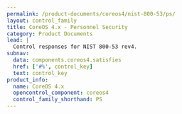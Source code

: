 ```yaml
---
permalink: /product-documents/coreos4/nist-800-53/ps/
layout: control_family
title: CoreOS 4.x - Personnel Security
category: Product Documents
lead: |
  Control responses for NIST 800-53 rev4.
subnav:
  data: components.coreos4.satisfies
  href: ['#%', control_key]
  text: control_key
product_info:
  name: CoreOS 4.x
  opencontrol_component: coreos4
  control_family_shorthand: PS
---
```

